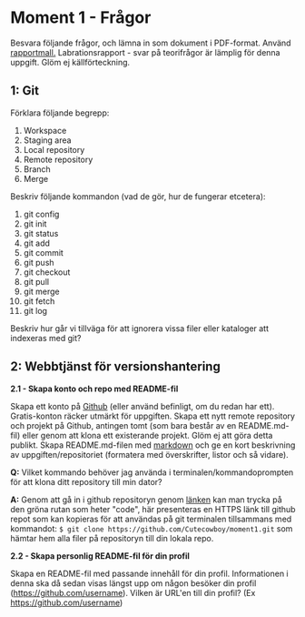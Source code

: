 # Moment 1 - Frågor
Besvara följande frågor, och lämna in som dokument i PDF-format.
Använd [rapportmall.](https://matdah.github.io/rapportmall/) Labrationsrapport - svar på teorifrågor är lämplig för denna uppgift. Glöm ej källförteckning.

## 1: Git
Förklara följande begrepp:
1. Workspace
2. Staging area
3. Local repository
4. Remote repository
5. Branch
6. Merge

Beskriv följande kommandon (vad de gör, hur de fungerar etcetera):

1. git config
2. git init
3. git status
4. git add 
5. git commit
6. git push
7. git checkout
8. git pull
9. git merge
10. git fetch
11. git log

Beskriv hur går vi tillväga för att ignorera vissa filer eller kataloger att indexeras med git? 

## 2: Webbtjänst för versionshantering

**2.1 - Skapa konto och repo med README-fil**

Skapa ett konto på [Github](https://github.com/) (eller använd befinligt, om du redan har ett).
Gratis-konton räcker utmärkt för uppgiften.
Skapa ett nytt remote repository och projekt på Github, antingen tomt (som bara består av en README.md-fil) eller genom att klona ett existerande projekt. Glöm ej att göra detta publikt.
Skapa README.md-filen med [markdown](https://github.com/adam-p/markdown-here/wiki/Markdown-Cheatsheet) och ge en kort beskrivning av uppgiften/repositoriet (formatera med överskrifter, listor och så vidare).

**Q:** Vilket kommando behöver jag använda i terminalen/kommandoprompten för att klona ditt repository till min dator?

**A:** Genom att gå in i github repositoryn genom [länken](https://github.com/Cutecowboy/moment1) kan man trycka på den gröna rutan som heter "code", här presenteras en HTTPS länk till github repot som kan kopieras för att användas på git terminalen tillsammans med kommandot: `$ git clone https://github.com/Cutecowboy/moment1.git` som hämtar hem alla filer på repositoryn till din lokala repo.

**2.2 - Skapa personlig README-fil för din profil**

Skapa en README-fil med passande innehåll för din profil. Informationen i denna ska då sedan visas längst upp om någon besöker din profil (https://github.com/username).
Vilken är URL'en till din profil? (Ex https://github.com/username)
